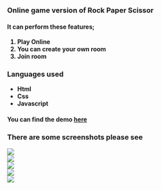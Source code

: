    <!DOCTYPE html>
<html>
<head>
    <meta charset="UTF-8">
</head>
<body>
    <h3>Online game version of Rock Paper Scissor</h3>
    <h4>It can perform these features;</h4>
    <b>
    <ol>
    <li>Play Online</li>
    <li>You can create your own room</li>
    <li>Join room</li>
    </ol>
   <h3> Languages used </h3>
   <ul>
   <li>Html</li>
   <li>Css</li>
   <li>Javascript</li>
   </ul>
   <h4>You can find the demo <a href="https://rps-online.netlify.app">here</a></h4>
   <h3>There are some screenshots please see</h3>
   <img src="screenshots/1.png"></img>
   <br>
   <img src="screenshots/2.png"></img>
   <br>
   <img src="screenshots/3.png"></img>
   <br>
   <img src="screenshots/4.png"></img>
   <br>
   <img src="screenshots/5.png"></img>
</body>
</html>
